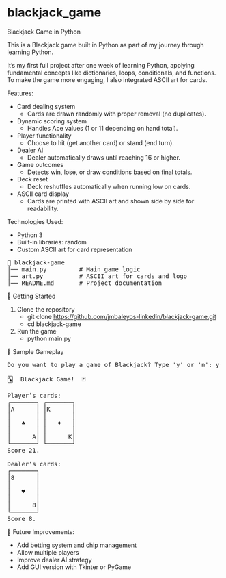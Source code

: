# blackjack_game
Blackjack Game in Python

This is a Blackjack game built in Python as part of my journey through learning Python.

It’s my first full project after one week of learning Python, applying fundamental concepts like dictionaries, loops, conditionals, and functions. To make the game more engaging, I also integrated ASCII art for cards.

Features:
* Card dealing system
    - Cards are drawn randomly with proper removal (no duplicates).
* Dynamic scoring system
    - Handles Ace values (1 or 11 depending on hand total).
* Player functionality
    - Choose to hit (get another card) or stand (end turn).
* Dealer AI
    - Dealer automatically draws until reaching 16 or higher.
* Game outcomes
    - Detects win, lose, or draw conditions based on final totals.
* Deck reset
    - Deck reshuffles automatically when running low on cards.
* ASCII card display
    - Cards are printed with ASCII art and shown side by side for readability.

Technologies Used:
* Python 3
* Built-in libraries: random
* Custom ASCII art for card representation
<pre>
📁 blackjack-game
│── main.py         # Main game logic
│── art.py          # ASCII art for cards and logo
│── README.md       # Project documentation
</pre>

🚀 Getting Started
1. Clone the repository
    - git clone https://github.com/jmbaleyos-linkedin/blackjack-game.git
    - cd blackjack-game
2. Run the game
    - python main.py

📸 Sample Gameplay
<pre>
Do you want to play a game of Blackjack? Type 'y' or 'n': y

🂡  Blackjack Game!  🃏

Player’s cards:
┌───────┐ ┌───────┐
│A      │ │K      │
│       │ │       │
│   ♠   │ │   ♦   │
│       │ │       │
│      A│ │      K│
└───────┘ └───────┘
Score 21.

Dealer’s cards:
┌───────┐
│8      │
│       │
│   ♥   │
│       │
│      8│
└───────┘
Score 8.
</pre>
📌 Future Improvements:
* Add betting system and chip management
* Allow multiple players
* Improve dealer AI strategy
* Add GUI version with Tkinter or PyGame
